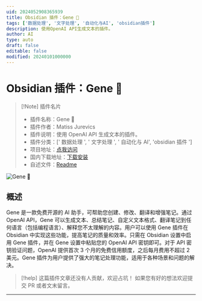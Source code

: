 ```yaml
---
uid: 2024052908365939
title: Obsidian 插件：Gene 🧬
tags: ['数据处理', '文字处理', '自动化与AI', 'obsidian插件']
description: 使用OpenAI API生成文本的插件。
author: AI
type: auto
draft: false
editable: false
modified: 20240101000000
---
```


# Obsidian 插件：Gene 🧬

> [!Note] 插件名片
> - 插件名称：Gene 🧬
> - 插件作者：Matiss Jurevics
> - 插件说明：使用 OpenAI API 生成文本的插件。
> - 插件分类：[' 数据处理 ', ' 文字处理 ', ' 自动化与 AI', 'obsidian 插件 ']
> - 项目地址：[点我访问](https://github.com/MatissJurevics/Gene-AI)
> - 国内下载地址：[下载安装](https://pkmer.cn/products/plugin/pluginMarket/?gene-ai)
> - 自述文件：[Readme](https://ghproxy.net/https://raw.githubusercontent.com/MatissJurevics/Gene-AI/master/README.md)

![Gene 🧬](https://cdn.pkmer.cn/covers/gene-ai_new.gif!pkmer)

## 概述

Gene 是一款免费开源的 AI 助手，可帮助您创建、修改、翻译和增强笔记。通过 OpenAI API，Gene 可以生成文本、总结笔记、自定义文本格式、翻译笔记到任何语言（包括编程语言）、解释您不太理解的内容。用户可以使用 Gene 插件在 Obsidian 中实现这些功能，提高笔记的质量和效率。只需在 Obsidian 设置中启用 Gene 插件，并在 Gene 设置中粘贴您的 OpenAI API 密钥即可。对于 API 密钥验证问题，OpenAI 提供首次 3 个月的免费信用额度，之后每月费用不超过 2 美元。Gene 插件为用户提供了强大的笔记处理功能，适用于各种场景和问题的解决。

> [!help]
> 这篇插件文章还没有人贡献，欢迎占坑！
> 如果您有好的想法欢迎提交 PR 或者文末留言。

---



